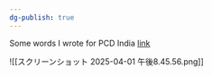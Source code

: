 ```yaml
---
dg-publish: true
---
```

Some words I wrote for PCD India [link](https://medium.com/processing-foundation/p-c-d-i-n-d-i-a-26b53ad94669)

![[スクリーンショット 2025-04-01 午後8.45.56.png]]



